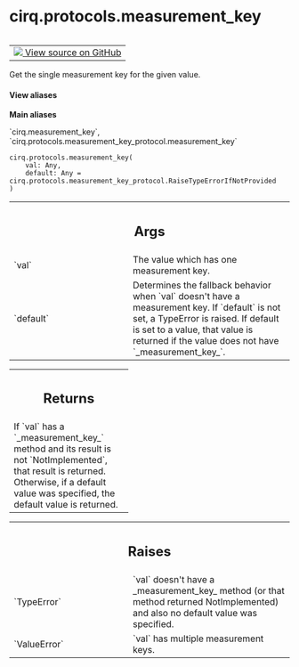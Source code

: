 <div itemscope itemtype="http://developers.google.com/ReferenceObject">
<meta itemprop="name" content="cirq.protocols.measurement_key" />
<meta itemprop="path" content="Stable" />
</div>

# cirq.protocols.measurement_key

<!-- Insert buttons and diff -->

<table class="tfo-notebook-buttons tfo-api" align="left">

<td>
  <a target="_blank" href="https://github.com/quantumlib/cirq/tree/master/cirq/protocols/measurement_key_protocol.py">
    <img src="https://www.tensorflow.org/images/GitHub-Mark-32px.png" />
    View source on GitHub
  </a>
</td>
</table>



Get the single measurement key for the given value.

<section class="expandable">
  <h4 class="showalways">View aliases</h4>
  <p>
<b>Main aliases</b>
<p>`cirq.measurement_key`, `cirq.protocols.measurement_key_protocol.measurement_key`</p>
</p>
</section>

<pre class="devsite-click-to-copy prettyprint lang-py tfo-signature-link">
<code>cirq.protocols.measurement_key(
    val: Any,
    default: Any = cirq.protocols.measurement_key_protocol.RaiseTypeErrorIfNotProvided
)
</code></pre>



<!-- Placeholder for "Used in" -->


<!-- Tabular view -->
 <table class="responsive fixed orange">
<colgroup><col width="214px"><col></colgroup>
<tr><th colspan="2"><h2 class="add-link">Args</h2></th></tr>

<tr>
<td>
`val`
</td>
<td>
The value which has one measurement key.
</td>
</tr><tr>
<td>
`default`
</td>
<td>
Determines the fallback behavior when `val` doesn't have
a measurement key. If `default` is not set, a TypeError is raised.
If default is set to a value, that value is returned if the value
does not have `_measurement_key_`.
</td>
</tr>
</table>



<!-- Tabular view -->
 <table class="responsive fixed orange">
<colgroup><col width="214px"><col></colgroup>
<tr><th colspan="2"><h2 class="add-link">Returns</h2></th></tr>
<tr class="alt">
<td colspan="2">
If `val` has a `_measurement_key_` method and its result is not
`NotImplemented`, that result is returned. Otherwise, if a default
value was specified, the default value is returned.
</td>
</tr>

</table>



<!-- Tabular view -->
 <table class="responsive fixed orange">
<colgroup><col width="214px"><col></colgroup>
<tr><th colspan="2"><h2 class="add-link">Raises</h2></th></tr>

<tr>
<td>
`TypeError`
</td>
<td>
`val` doesn't have a _measurement_key_ method (or that method
returned NotImplemented) and also no default value was specified.
</td>
</tr><tr>
<td>
`ValueError`
</td>
<td>
`val` has multiple measurement keys.
</td>
</tr>
</table>

